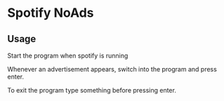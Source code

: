 # Spotify NoAds #

## Usage ##

Start the program when spotify is running

Whenever an advertisement appears, switch into the program and press enter.

To exit the program type something before pressing enter.
